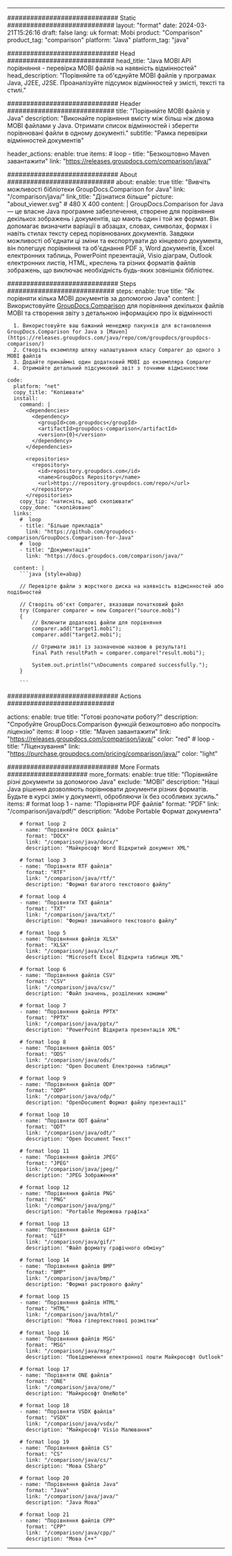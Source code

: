 
---
############################# Static ############################
layout: "format"
date:  2024-03-21T15:26:16
draft: false
lang: uk
format: Mobi
product: "Comparison"
product_tag: "comparison"
platform: "Java"
platform_tag: "java"

############################# Head ############################
head_title: "Java MOBI API порівняння - перевірка MOBI файлів на наявність відмінностей"
head_description: "Порівняйте та об'єднуйте MOBI файлів у програмах Java, J2EE, J2SE. Проаналізуйте підсумок відмінностей у змісті, тексті та стилі."

############################# Header ############################
title: "Порівняйте MOBI файлів у Java" 
description: "Виконайте порівняння вмісту між більш ніж двома MOBI файлами у Java. Отримати список відмінностей і зберегти порівнювані файли в одному документі."
subtitle: "Рамка перевірки відмінностей документів" 

header_actions:
  enable: true
  items:
    #  loop
    - title: "Безкоштовно Maven завантажити"
      link: "https://releases.groupdocs.com/comparison/java/"
      
############################# About ############################
about:
    enable: true
    title: "Вивчіть можливості бібліотеки GroupDocs.Comparison for Java"
    link: "/comparison/java/"
    link_title: "Дізнатися більше"
    picture: "about_viewer.svg" # 480 X 400
    content: |
       GroupDocs.Comparison for Java — це власне Java програмне забезпечення, створене для порівняння декількох зображень і документів, що мають один і той же формат. Він допомагає визначити варіації в абзацах, словах, символах, формах і навіть стилах тексту серед порівнюваних документів. Завдяки можливості об'єднати ці зміни та експортувати до кінцевого документа, він полегшує порівняння та об'єднання PDF з, Word документів, Excel електронних таблиць, PowerPoint презентацій, Visio діаграм, Outlook електронних листів, HTML, креслень та різних форматів файлів зображень, що виключає необхідність будь-яких зовнішніх бібліотек.

############################# Steps ############################
steps:
    enable: true
    title: "Як порівняти кілька MOBI документів за допомогою Java"
    content: |
      Використовуйте [GroupDocs.Comparison](https://products.groupdocs.com/comparison/java/) для порівняння декількох файлів MOBI та створення звіту з детальною інформацією про їх відмінності
      
      1. Використовуйте ваш бажаний менеджер пакунків для встановлення GroupDocs.Comparison for Java з [Maven](https://releases.groupdocs.com/java/repo/com/groupdocs/groupdocs-comparison/)
      2. Створіть екземпляр шляху налаштування класу Comparer до одного з MOBI файлів
      3. Додайте принаймні один додатковий MOBI до екземпляра Comparer
      4. Отримайте детальний підсумковий звіт з точними відмінностями
   
    code:
      platform: "net"
      copy_title: "Копіювати"
      install:
        command: |
          <dependencies>
            <dependency>
              <groupId>com.groupdocs</groupId>
              <artifactId>groupdocs-comparison</artifactId>
              <version>{0}</version>
            </dependency>
          </dependencies>

          <repositories>
            <repository>
              <id>repository.groupdocs.com</id>
              <name>GroupDocs Repository</name>
              <url>https://repository.groupdocs.com/repo/</url>
            </repository>
          </repositories>
        copy_tip: "натисніть, щоб скопіювати"
        copy_done: "скопійовано"
      links:
        #  loop
        - title: "Більше прикладів"
          link: "https://github.com/groupdocs-comparison/GroupDocs.Comparison-for-Java"
        #  loop
        - title: "Документація"
          link: "https://docs.groupdocs.com/comparison/java/"
          
      content: |
        ```java {style=abap}

        // Перевірте файли з жорсткого диска на наявність відмінностей або подібностей

        // Створіть об'єкт Comparer, вказавши початковий файл
        try (Comparer comparer = new Comparer("source.mobi") 
        {
            // Включити додаткові файли для порівняння
        	comparer.add("target1.mobi");
            comparer.add("target2.mobi");

            // Отримати звіт із зазначеною назвою в результаті
            final Path resultPath = comparer.compare("result.mobi"); 

            System.out.println("\nDocuments compared successfully.");
        }
        
        ```            

############################# Actions ############################

actions:
  enable: true
  title: "Готові розпочати роботу?"
  description: "Спробуйте GroupDocs.Comparison функцій безкоштовно або попросіть ліцензію"
  items:
    #  loop
    - title: "Maven завантажити"
      link: "https://releases.groupdocs.com/comparison/java/"
      color: "red"
        #  loop
    - title: "Ліцензування"
      link: "https://purchase.groupdocs.com/pricing/comparison/java/"
      color: "light"


############################# More Formats #####################
more_formats:
    enable: true
    title: "Порівняйте різні документи за допомогою Java"
    exclude: "MOBI"
    description: "Наші Java рішення дозволяють порівнювати документи різних форматів. Будьте в курсі змін у документі, обробляючи їх без особливих зусиль."
    items: 
        # format loop 1
        - name: "Порівняти PDF файлів"
          format: "PDF"
          link: "/comparison/java/pdf/"
          description: "Adobe Portable Формат документа"

        # format loop 2
        - name: "Порівняйте DOCX файлів"
          format: "DOCX"
          link: "/comparison/java/docx/"
          description: "Майкрософт Word Відкритий документ XML"

        # format loop 3
        - name: "Порівняти RTF файлів"
          format: "RTF"
          link: "/comparison/java/rtf/"
          description: "Формат багатого текстового файлу"

        # format loop 4
        - name: "Порівняти TXT файлів"
          format: "TXT"
          link: "/comparison/java/txt/"
          description: "Формат звичайного текстового файлу"

        # format loop 5
        - name: "Порівняння файлів XLSX"
          format: "XLSX"
          link: "/comparison/java/xlsx/"
          description: "Microsoft Excel Відкрита таблиця XML"

        # format loop 6
        - name: "Порівняння файлів CSV"
          format: "CSV"
          link: "/comparison/java/csv/"
          description: "Файл значень, розділених комами"

        # format loop 7
        - name: "Порівняння файлів PPTX"
          format: "PPTX"
          link: "/comparison/java/pptx/"
          description: "PowerPoint Відкрита презентація XML"

        # format loop 8
        - name: "Порівняння файлів ODS"
          format: "ODS"
          link: "/comparison/java/ods/"
          description: "Open Document Електронна таблиця"

        # format loop 9
        - name: "Порівняння файлів ODP"
          format: "ODP"
          link: "/comparison/java/odp/"
          description: "OpenDocument Формат файлу презентації"

        # format loop 10
        - name: "Порівняти ODT файли"
          format: "ODT"
          link: "/comparison/java/odt/"
          description: "Open Document Текст"

        # format loop 11
        - name: "Порівняння файлів JPEG"
          format: "JPEG"
          link: "/comparison/java/jpeg/"
          description: "JPEG Зображення"

        # format loop 12
        - name: "Порівняння файлів PNG"
          format: "PNG"
          link: "/comparison/java/png/"
          description: "Portable Мережева графіка"

        # format loop 13
        - name: "Порівняння файлів GIF"
          format: "GIF"
          link: "/comparison/java/gif/"
          description: "Файл формату графічного обміну"

        # format loop 14
        - name: "Порівняння файлів BMP"
          format: "BMP"
          link: "/comparison/java/bmp/"
          description: "Формат растрового файлу"

        # format loop 15
        - name: "Порівняння файлів HTML"
          format: "HTML"
          link: "/comparison/java/html/"
          description: "Мова гіпертекстової розмітки"

        # format loop 16
        - name: "Порівняння файлів MSG"
          format: "MSG"
          link: "/comparison/java/msg/"
          description: "Повідомлення електронної пошти Майкрософт Outlook"

        # format loop 17
        - name: "Порівняти ONE файлів"
          format: "ONE"
          link: "/comparison/java/one/"
          description: "Майкрософт OneNote"

        # format loop 18
        - name: "Порівняти VSDX файлів"
          format: "VSDX"
          link: "/comparison/java/vsdx/"
          description: "Майкрософт Visio Малювання"

        # format loop 19
        - name: "Порівняння файлів CS"
          format: "CS"
          link: "/comparison/java/cs/"
          description: "Мова CSharp"

        # format loop 20
        - name: "Порівняння файлів Java"
          format: "Java"
          link: "/comparison/java/java/"
          description: "Java Мова"
          
        # format loop 21
        - name: "Порівняння файлів CPP"
          format: "CPP"
          link: "/comparison/java/cpp/"
          description: "Мова C++"
---